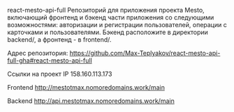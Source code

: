 react-mesto-api-full
Репозиторий для приложения проекта Mesto, включающий фронтенд и бэкенд части приложения со следующими возможностями: авторизации и регистрации пользователей, операции с карточками и пользователями. Бэкенд расположите в директории backend/, а фронтенд - в frontend/.

Адрес репозитория: https://github.com/Max-Teplyakov/react-mesto-api-full-gha#react-mesto-api-full

Ссылки на проект
IP 158.160.113.173

Frontend http://mestotmax.nomoredomains.work/main

Backend http://api.mestotmax.nomoredomains.work/main
